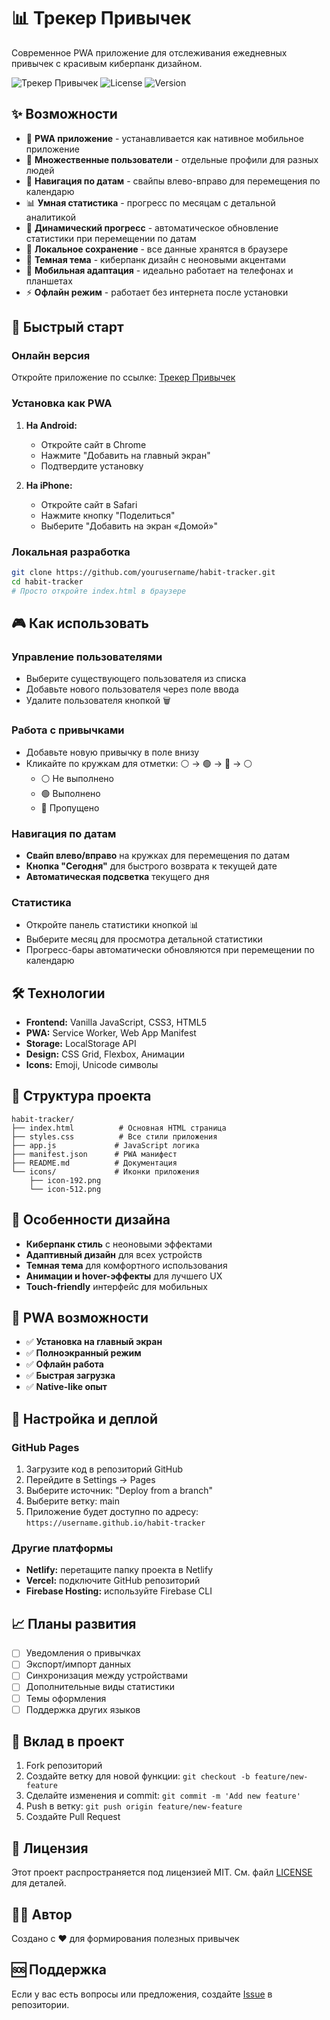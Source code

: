 # 📊 Трекер Привычек

Современное PWA приложение для отслеживания ежедневных привычек с красивым киберпанк дизайном.

![Трекер Привычек](https://img.shields.io/badge/PWA-Ready-brightgreen)
![License](https://img.shields.io/badge/license-MIT-blue)
![Version](https://img.shields.io/badge/version-1.0.0-orange)

## ✨ Возможности

- 📱 **PWA приложение** - устанавливается как нативное мобильное приложение
- 👥 **Множественные пользователи** - отдельные профили для разных людей
- 📅 **Навигация по датам** - свайпы влево-вправо для перемещения по календарю
- 📊 **Умная статистика** - прогресс по месяцам с детальной аналитикой
- 🎯 **Динамический прогресс** - автоматическое обновление статистики при перемещении по датам
- 💾 **Локальное сохранение** - все данные хранятся в браузере
- 🌙 **Темная тема** - киберпанк дизайн с неоновыми акцентами
- 📱 **Мобильная адаптация** - идеально работает на телефонах и планшетах
- ⚡ **Офлайн режим** - работает без интернета после установки

## 🚀 Быстрый старт

### Онлайн версия
Откройте приложение по ссылке: [Трекер Привычек](https://yourusername.github.io/habit-tracker)

### Установка как PWA
1. **На Android:**
   - Откройте сайт в Chrome
   - Нажмите "Добавить на главный экран" 
   - Подтвердите установку

2. **На iPhone:**
   - Откройте сайт в Safari
   - Нажмите кнопку "Поделиться" 
   - Выберите "Добавить на экран «Домой»"

### Локальная разработка
```bash
git clone https://github.com/yourusername/habit-tracker.git
cd habit-tracker
# Просто откройте index.html в браузере
```

## 🎮 Как использовать

### Управление пользователями
- Выберите существующего пользователя из списка
- Добавьте нового пользователя через поле ввода
- Удалите пользователя кнопкой 🗑️

### Работа с привычками
- Добавьте новую привычку в поле внизу
- Кликайте по кружкам для отметки: ⚪ → 🟢 → 🔴 → ⚪
  - ⚪ Не выполнено
  - 🟢 Выполнено
  - 🔴 Пропущено

### Навигация по датам
- **Свайп влево/вправо** на кружках для перемещения по датам
- **Кнопка "Сегодня"** для быстрого возврата к текущей дате
- **Автоматическая подсветка** текущего дня

### Статистика
- Откройте панель статистики кнопкой 📊
- Выберите месяц для просмотра детальной статистики
- Прогресс-бары автоматически обновляются при перемещении по календарю

## 🛠 Технологии

- **Frontend:** Vanilla JavaScript, CSS3, HTML5
- **PWA:** Service Worker, Web App Manifest
- **Storage:** LocalStorage API
- **Design:** CSS Grid, Flexbox, Анимации
- **Icons:** Emoji, Unicode символы

## 📁 Структура проекта

```
habit-tracker/
├── index.html          # Основная HTML страница
├── styles.css          # Все стили приложения
├── app.js             # JavaScript логика
├── manifest.json      # PWA манифест
├── README.md          # Документация
└── icons/             # Иконки приложения
    ├── icon-192.png
    └── icon-512.png
```

## 🎨 Особенности дизайна

- **Киберпанк стиль** с неоновыми эффектами
- **Адаптивный дизайн** для всех устройств
- **Темная тема** для комфортного использования
- **Анимации и hover-эффекты** для лучшего UX
- **Touch-friendly** интерфейс для мобильных

## 📱 PWA возможности

- ✅ **Установка на главный экран**
- ✅ **Полноэкранный режим**
- ✅ **Офлайн работа**
- ✅ **Быстрая загрузка**
- ✅ **Native-like опыт**

## 🔧 Настройка и деплой

### GitHub Pages
1. Загрузите код в репозиторий GitHub
2. Перейдите в Settings → Pages
3. Выберите источник: "Deploy from a branch"
4. Выберите ветку: main
5. Приложение будет доступно по адресу: `https://username.github.io/habit-tracker`

### Другие платформы
- **Netlify:** перетащите папку проекта в Netlify
- **Vercel:** подключите GitHub репозиторий
- **Firebase Hosting:** используйте Firebase CLI

## 📈 Планы развития

- [ ] Уведомления о привычках
- [ ] Экспорт/импорт данных
- [ ] Синхронизация между устройствами
- [ ] Дополнительные виды статистики
- [ ] Темы оформления
- [ ] Поддержка других языков

## 🤝 Вклад в проект

1. Fork репозиторий
2. Создайте ветку для новой функции: `git checkout -b feature/new-feature`
3. Сделайте изменения и commit: `git commit -m 'Add new feature'`
4. Push в ветку: `git push origin feature/new-feature`
5. Создайте Pull Request

## 📄 Лицензия

Этот проект распространяется под лицензией MIT. См. файл [LICENSE](LICENSE) для деталей.

## 👨‍💻 Автор

Создано с ❤️ для формирования полезных привычек

## 🆘 Поддержка

Если у вас есть вопросы или предложения, создайте [Issue](https://github.com/yourusername/habit-tracker/issues) в репозитории.